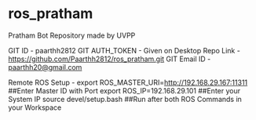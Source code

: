 # ros_pratham
Pratham Bot Repository made by UVPP

GIT ID - paarthh2812
GIT AUTH_TOKEN - Given on Desktop
Repo Link - https://github.com/Paarthh2812/ros_pratham.git
GIT Email ID - paarthh20@gmail.com

Remote ROS Setup - 
export ROS_MASTER_URI=http://192.168.29.167:11311 ##Enter Master ID with Port
export ROS_IP=192.168.29.101    ##Enter your System IP
source devel/setup.bash ##Run after both ROS Commands in your Workspace
